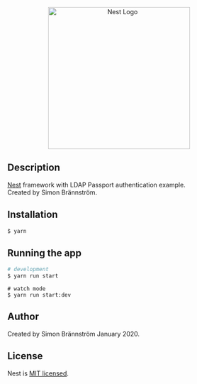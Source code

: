 <p align="center">
  <a href="http://nestjs.com/" target="blank"><img src="https://nestjs.com/img/logo_text.svg" width="320" alt="Nest Logo" /></a>
</p>

## Description

[Nest](https://github.com/nestjs/nest) framework with LDAP Passport authentication example.
<br>
Created by Simon Brännström.

## Installation

```bash
$ yarn
```

## Running the app

```bash
# development
$ yarn run start
```
```
# watch mode
$ yarn run start:dev
```
## Author
Created by Simon Brännström January 2020.

## License

  Nest is [MIT licensed](LICENSE).
